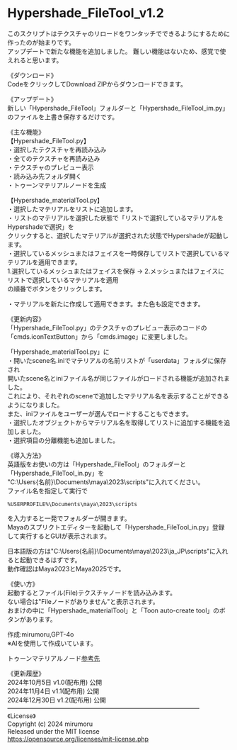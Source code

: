 # Hypershade_FileTool_v1.2  
  
  
このスクリプトはテクスチャのリロードをワンタッチでできるようにするために作ったのが始まりです。  
アップデートで新たな機能を追加しました。
難しい機能はないため、感覚で使えれると思います。
  
  
《ダウンロード》  
CodeをクリックしてDownload ZIPからダウンロードできます。  

《アップデート》  
新しい「Hypershade_FileTool」フォルダーと「Hypershade_FileTool_im.py」のファイルを上書き保存するだけです。  　
  
  
《主な機能》  
【Hypershade_FileTool.py】  
・選択したテクスチャを再読み込み  
・全てのテクスチャを再読み込み  
・テクスチャのプレビュー表示  
・読み込み先フォルダ開く  
・トゥーンマテリアルノードを生成  
  
【Hypershade_materialTool.py】  
・選択したマテリアルをリストに追加します。  
・リストのマテリアルを選択した状態で「リストで選択しているマテリアルをHypershadeで選択」を  
クリックすると、選択したマテリアルが選択された状態でHypershadeが起動します。  
・選択しているメッシュまたはフェイスを一時保存してリストで選択しているマテリアルを適用できます。  
1.選択しているメッシュまたはフェイスを保存 → 2.メッシュまたはフェイスにリストで選択しているマテリアルを適用  
の順番でボタンをクリックします。  

・マテリアルを新たに作成して適用できます。また色も設定できます。  
  
《更新内容》  
「Hypershade_FileTool.py」のテクスチャのプレビュー表示のコードの  
「cmds.iconTextButton」から「cmds.image」に変更しました。  


「Hypershade_materialTool.py」に  
・開いたscene名.iniでマテリアルの名前リストが「userdata」フォルダに保存され  
開いたscene名とiniファイル名が同じファイルがロードされる機能が追加されました。  
これにより、それぞれのsceneで追加したマテリアル名を表示することができるようになりました。  
また、iniファイルをユーザーが選んでロードすることもできます。  
・選択したオブジェクトからマテリアル名を取得してリストに追加する機能を追加しました。  
・選択項目の分離機能も追加しました。  
  
  
《導入方法》  
英語版をお使いの方は「Hypershade_FileTool」のフォルダーと「Hypershade_FileTool_in.py」を  
"C:\Users\{名前}\Documents\maya\2023\scripts"に入れてください。  
ファイル名を指定して実行で
```
%USERPROFILE%\Documents\maya\2023\scripts
```
を入力すると一発でフォルダーが開きます。  
Mayaのスプリクトエディターを起動して「Hypershade_FileTool_in.py」登録して実行するとGUIが表示されます。  
  
日本語版の方は"C:\Users\{名前}\Documents\maya\2023\ja_JP\scripts"に入れると起動できるはずです。  
動作確認はMaya2023とMaya2025です。  

  
《使い方》  
起動するとファイル(File)テクスチャノードを読み込みます。  
ない場合は"Fileノードがありません"と表示されます。  
おまけの中に「Hypershade_materialTool」と「Toon auto-create tool」のボタンがあります。  
  
作成:mirumoru,GPT-4o  
※AIを使用して作成いています。  
  
トゥーンマテリアルノード[参考先](https://x.com/tajiman_vrc/status/1568527678554406913)  
  
  
《更新履歴》  
2024年10月5日 v1.0(配布用) 公開  
2024年11月4日 v1.1(配布用) 公開  
2024年12月30日 v1.2(配布用) 公開  
―――――――――――――――――――――――――――――――  
《License》  
Copyright (c) 2024 mirumoru  
Released under the MIT license  
https://opensource.org/licenses/mit-license.php  
